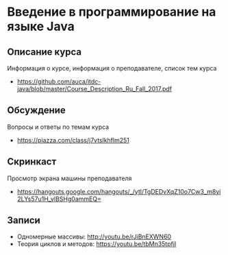 # Введение в программирование на языке Java

## Описание курса

Информация о курсе, информация о преподавателе, список тем курса

* <https://github.com/auca/itdc-java/blob/master/Course_Description_Ru_Fall_2017.pdf>

## Обсуждение

Вопросы и ответы по темам курса

* <https://piazza.com/class/j7vtslkhflm251>

## Скринкаст

Просмотр экрана машины преподавателя

* <https://hangouts.google.com/hangouts/_/ytl/TgDEDvXqZ10o7Cw3_m8yi2LYs57u1H_vlBSHg0ammEQ=>

## Записи

* Одномерные массивы: <http://youtu.be/rJiBnEXWN60>
* Теория циклов и методов: <https://youtu.be/tbMn35tpfjI>
